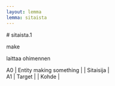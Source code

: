 ```yaml
---
layout: lemma
lemma: sitaista
---
```


<div class="sense">
# <span class="sensename">sitaista.1</span>

<span class="description">make</span>

<span class="description">laittaa ohimennen</span>

A0 | Entity making something |   | Sitaisija |  
A1 | Target |   | Kohde |  

</div>

